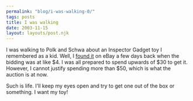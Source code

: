 ```yaml
---
permalink: "blog/i-was-walking-0/"
tags: posts
title: I was walking
date: 2003-11-15
layout: layouts/post.njk
---
```


I was walking to Polk and Schwa about an Inspector Gadget toy I remembered as a kid. Well, I [found it][1] on eBay a few days back when the bidding was at like $4. I was all prepared to spend upwards of $30 to get it. However, I cannot justify spending more than $50, which is what the auction is at now.

Such is life. I'll keep my eyes open and try to get one out of the box or something. I want my toy!

 [1]: http://cgi.ebay.com/ws/eBayISAPI.dll?ViewItem&item=3154901219&category=348&rd=1
